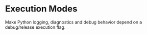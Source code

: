 # Execution Modes #

Make Python logging, diagnostics and debug behavior depend on a debug/release execution flag.

